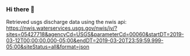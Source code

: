 ### Hi there 👋

Retrieved usgs discharge data using the nwis api: https://nwis.waterservices.usgs.gov/nwis/iv/?sites=05427718&agencyCd=USGS&parameterCd=00060&startDT=2019-03-12T00:00:00.000-05:00&endDT=2019-03-20T23:59:59.999-05:00&siteStatus=all&format=json

